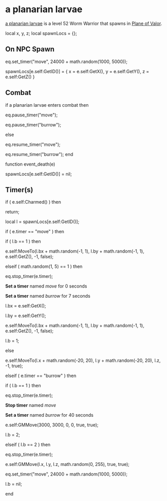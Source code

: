 # a planarian larvae



[a planarian larvae](/npc/205053) is a level 52 Worm Warrior that spawns in [Plane of Valor](/zone/208).




local x, y, z;
local spawnLocs = {};



## On NPC Spawn

eq.set_timer("move", 24000 + math.random(1000, 5000));

spawnLocs[e.self:GetID()] = { x = e.self:GetX(), y = e.self:GetY(), z = e.self:GetZ() }


## Combat

if  a planarian larvae enters combat  then


eq.pause_timer("move");


eq.pause_timer("burrow");

else


eq.resume_timer("move");


eq.resume_timer("burrow");
end

function event_death(e)

spawnLocs[e.self:GetID()] = nil;


## Timer(s)

if ( e.self:Charmed() ) then


return;



local l = spawnLocs[e.self:GetID()];



if ( e.timer == "move" ) then


if ( l.b == 1 ) then



e.self:MoveTo(l.bx + math.random(-1, 1), l.by + math.random(-1, 1), e.self:GetZ(), -1, false); 


elseif ( math.random(1, 5) == 1 ) then



eq.stop_timer(e.timer);



**Set a timer** named *move* for 0 seconds



**Set a timer** named *burrow* for 7 seconds



l.bx = e.self:GetX();



l.by = e.self:GetY();



e.self:MoveTo(l.bx + math.random(-1, 1), l.by + math.random(-1, 1), e.self:GetZ(), -1, false); 



l.b = 1;


else



e.self:MoveTo(l.x + math.random(-20, 20), l.y + math.random(-20, 20), l.z, -1, true);





elseif ( e.timer == "burrow" ) then


if ( l.b == 1 ) then



eq.stop_timer(e.timer);



**Stop timer** named *move*



**Set a timer** named *burrow* for 40 seconds



e.self:GMMove(3000, 3000, 0, 0, true, true); 



l.b = 2;


elseif ( l.b == 2 ) then



eq.stop_timer(e.timer);



e.self:GMMove(l.x, l.y, l.z, math.random(0, 255), true, true); 



eq.set_timer("move", 24000 + math.random(1000, 5000));



l.b = nil;

end
